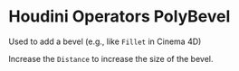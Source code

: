 # Houdini Operators PolyBevel

Used to add a bevel (e.g., like `Fillet` in Cinema 4D)

Increase the `Distance` to increase the size of the bevel.

